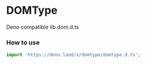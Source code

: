 # DOMType

Deno compatible lib.dom.d.ts

### How to use

```ts
import 'https://deno.land/x/domtype/domtype.d.ts';
```
